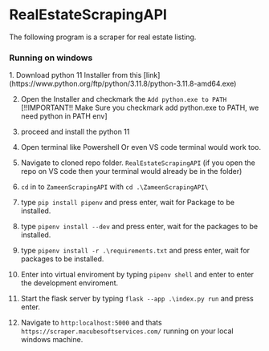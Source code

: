 # RealEstateScrapingAPI
The following program is a scraper for real estate listing.

<h3>Running on windows</h3>
1. Download python 11 Installer from this [link](https://www.python.org/ftp/python/3.11.8/python-3.11.8-amd64.exe)

2. Open the Installer and checkmark the `Add python.exe to PATH` [!!IMPORTANT!! Make Sure you checkmark add python.exe to PATH, we need python in PATH env]  

3. proceed and install the python 11

4. Open terminal like Powershell Or even VS code terminal would work too.

5. Navigate to cloned repo folder. `RealEstateScrapingAPI` (if you open the repo on VS code then your terminal would already be in the folder)

6. `cd` in to `ZameenScrapingAPI` with `cd .\ZameenScrapingAPI\`

7. type `pip install pipenv` and press enter, wait for Package to be installed.

8. type `pipenv install --dev` and press enter, wait for the packages to be installed.

9. type `pipenv install -r .\requirements.txt` and press enter, wait for packages to be installed.

10. Enter into virtual enviroment by typing `pipenv shell` and enter to enter the development enviroment.

11. Start the flask server by typing `flask --app .\index.py run` and press enter.

12. Navigate to `http:localhost:5000` and thats `https://scraper.macubesoftservices.com/` running on your local windows machine.
